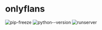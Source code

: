 # onlyflans

![pip-freeze](https://github.com/Jaime-Godoy/onlyflans/assets/129312134/77b0f099-d3a4-4249-9ff7-784f1263c8a6)
![python--version](https://github.com/Jaime-Godoy/onlyflans/assets/129312134/4bda9982-46f6-486a-99e7-27aa04fa51ea)
![runserver](https://github.com/Jaime-Godoy/onlyflans/assets/129312134/88ed67e9-631a-4613-bfcf-115b527fe78f)
